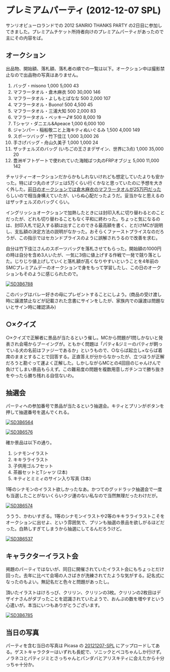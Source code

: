 # プレミアムパーティ (2012-12-07 SPL)

サンリオピューロランドでの 2012 SANRIO THANKS PARTY の2日目に参加してきました。プレミアムチケット所持者向けのプレミアムパーティがあったので主にその内容をば。

## オークション

出品物、開始額、落札額、落札者の順での一覧は以下。オークション中は撮影禁止なので出品物の写真はありません。

1. バッグ・misono 1,000 5,000 43
1. マフラータオル・倉木麻衣 500 30,000 146
1. マフラータオル・よしもとばなな 500 2,000 107
1. マフラータオル・Buono! 500 4,500 45
1. マフラータオル・三浦大知 500 2,000 83
1. マフラータオル・ベッキー♪# 500 8,000 19
1. Tシャツ・ダニエル&Apeace 1,000 6,000 100
1. ジャンパー・稲船敬二と上海キティぬいぐるみ 1,500 4,000 149
1. スポーツバッグ・竹下佳江 1,000 3,000 26
1. 手さげバッグ・舟山久美子 1,000 1,000 24
1. ザッチェルズのバッグ (いちごの王さまデザイン、世界に3点) 1,000 35,000 20
1. 豊洲ギフトゲートで使われていた海賊ばつ丸のFRPオブジェ 5,000 11,000 142

チャリティーオークションだからかもしれないけれども想定していたよりも安かった。特にばつ丸のオブジェは5万くらい行くかなと思っていたのに予想を大きく外した。[前日のオークションでは倉木麻衣のマフラータオルが25万円だった](https://twitter.com/petitcrown_P/status/276696015229313026)らしいので相当身構えていたが、いらぬ心配だったようだ。妥当かなと思えるのはザッチェルズのバッグくらい。

イングリッシュオークションで加熱したときには封印入札に切り替わるとのことだったが、どれも切り替わることもなく平和に終わった。ちょっと気になるのは、封印入札で記入する額は出すことのできる最高額を書く、とだけMCが説明し、支払額の決定方法の説明がなかった。おそらくファーストプライスなのだろうが、この指示ではセカンドプライスのように誤解されうるので改善を求む。

自分は竹下佳江さんのスポーツバッグを落札させてもらった。開始額の1000円の時は自分を含め3人いたが、一気に3倍に値上げする作戦で一発で競り落とした。じりじり値上げしていくと落札額が高くなりやすいということを4年前のSMCプレミアムデーのオークションで身をもって学習したし、この日のオークションもそのように感じられたので。

[![5D3B6788](https://lh3.googleusercontent.com/-SbxXVXu8eyY/UMKh1FX0vkI/AAAAAAAAF90/Qk03OKV2Vek/s480/5D3B6788%2520%25281440x960%2529.jpg)](https://picasaweb.google.com/lh/photo/CYQr_D4xJHE4RWwEBA5bbdMTjNZETYmyPJy0liipFm0?feat=embedwebsite)

このバッグはバレー好きの母にプレゼントすることにしよう。(商品の受け渡し時に譲渡禁止などが記載された念書にサインをしたが、家族内での譲渡は問題ないとサイン時に確認済み)

## ○×クイズ

○×クイズで正解者に景品が当たるという催し。MCから問題が1問しかないと発表され会場からブーイングが。ともかく問題は「パティ&ジミーのパティが飼っている犬の名前はファジーであるか」というもので、○ならば起立し×ならば着席のままとすることで回答する。正直答えが分からなかったが、立つほうが正解だろうと勘ぐって運よく正解した。しかしながらMCとの4回目のじゃんけんで負けてしまい景品もらえず。この難易度の問題を複数用意しガチンコで勝ち抜きをやったら勝ち残れる自信ないわ。

## 抽選会

パーティへの参加番号で景品が当たるという抽選会。キティとプリンがボタンを押して抽選番号を選んでくれる。

[![5D3B6564](https://lh4.googleusercontent.com/-Tey4FnLn15E/UMKhvqb7R7I/AAAAAAAAF74/MI_fMCAjYdw/s480/5D3B6564%2520%2528960x1440%2529.jpg)](https://picasaweb.google.com/lh/photo/KHXuxPthIDu6emsctP97vdMTjNZETYmyPJy0liipFm0?feat=embedwebsite)

[![5D3B6576](https://lh4.googleusercontent.com/-l5Vss5qHH8w/UMKhwXo4l7I/AAAAAAAAF8I/ORD6aJ4TpP4/s480/5D3B6576%2520%2528960x1440%2529.jpg)](https://picasaweb.google.com/lh/photo/EMBw6m0yoQsdRckTOMHDGNMTjNZETYmyPJy0liipFm0?feat=embedwebsite)

確か景品は以下の通り。

1. シナモンイラスト
1. キキラライラスト
1. 子供用ゴルフセット
1. 茶器セットとTシャツ (2本)
1. キティとミミィのサイン入り写真 (3本)

1等のシナモンのイラスト欲しかったなあ。かつてのグッドラック抽選会で一度も当選したことがないくらいクジ運のない私なので当然無理だったわけだが。

[![5D3B6574](https://lh5.googleusercontent.com/-vFhamLC3ozY/UMKhv8-LkUI/AAAAAAAAF8A/04b_OeINSl8/s480/5D3B6574%2520%25281440x960%2529.jpg)](https://picasaweb.google.com/lh/photo/sCmzo0QChDpBWtWgK-am8dMTjNZETYmyPJy0liipFm0?feat=embedwebsite)

ううう、かわいすぎる。1等のシナモンイラストや2等のキキラライラストこそをオークションに出せよ、という雰囲気で、プリンも抽選の景品を欲しがるほどだった。白熱しすぎてしまうから抽選にしてるんだろうけど。

[![5D3B6537](https://lh5.googleusercontent.com/-_vFBK8X767M/UMKhtN9SyGI/AAAAAAAAF7I/p39YMcbT4W0/s480/5D3B6537%2520%25281440x960%2529.jpg)](https://picasaweb.google.com/lh/photo/D3Tjz0mfK4oBYVxLdCOW0tMTjNZETYmyPJy0liipFm0?feat=embedwebsite)

## キャラクターイラスト会

掲題のパーティではないが、同日に開催されていたイラスト会にもちょっとだけ回った。去年に比べて会場の人さばきが洗練されてたような気がする。記名式になったのもよい。無記名だと色々と問題があったし。

頂いたイラストはけろっぴ、クリリン、クリリンの3枚。クリリンの2枚目はデザイナさんがダブったことを認識されていたようで、おんぷの数を増やすという心遣いが。本当にいつもありがとうございます。

[![5D3B6785](https://lh6.googleusercontent.com/-aPPniU2Xd4M/UMKh0nchuTI/AAAAAAAAF9w/FxONVN5pMws/s480/5D3B6785%2520%25281440x960%2529.jpg)](https://picasaweb.google.com/lh/photo/7_FJOe-_jvtRN1wZaXI1KNMTjNZETYmyPJy0liipFm0?feat=embedwebsite)

## 当日の写真

パーティを含む当日の写真は Picasa の [20121207-SPL](https://picasaweb.google.com/103687453618299008868/20121207SPL?authuser=0&noredirect=1) にアップロードしてある。ゲストキャラクターはいずれも長蛇で、ソニックとペコちゃんしか行けず。ノラネコとパティジミとさっちゃんとパンダバとアリスキティに会えたから十分っちゃ十分か。
